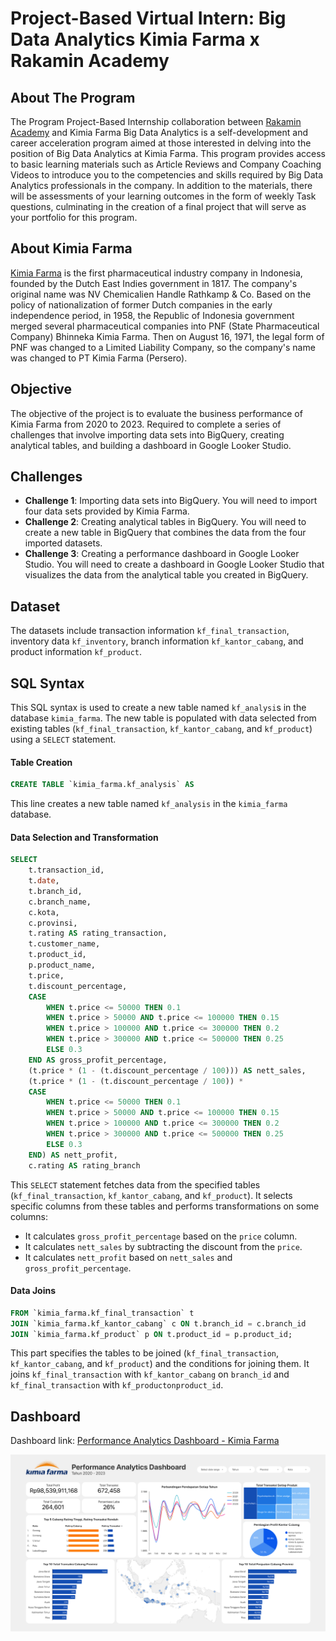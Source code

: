 # Project-Based Virtual Intern: Big Data Analytics Kimia Farma x Rakamin Academy

## About The Program
The Program Project-Based Internship collaboration between [Rakamin Academy](https://www.rakamin.com/) and Kimia Farma Big Data Analytics is a self-development and career acceleration program aimed at those interested in delving into the position of Big Data Analytics at Kimia Farma. This program provides access to basic learning materials such as Article Reviews and Company Coaching Videos to introduce you to the competencies and skills required by Big Data Analytics professionals in the company. In addition to the materials, there will be assessments of your learning outcomes in the form of weekly Task questions, culminating in the creation of a final project that will serve as your portfolio for this program.

## About Kimia Farma
[Kimia Farma](https://www.kimiafarma.co.id/) is the first pharmaceutical industry company in Indonesia, founded by the Dutch East Indies government in 1817. The company's original name was NV Chemicalien Handle Rathkamp & Co. Based on the policy of nationalization of former Dutch companies in the early independence period, in 1958, the Republic of Indonesia government merged several pharmaceutical companies into PNF (State Pharmaceutical Company) Bhinneka Kimia Farma. Then on August 16, 1971, the legal form of PNF was changed to a Limited Liability Company, so the company's name was changed to PT Kimia Farma (Persero).

## Objective
The objective of the project is to evaluate the business performance of Kimia Farma from 2020 to 2023. Required to complete a series of challenges that involve importing data sets into BigQuery, creating analytical tables, and building a dashboard in Google Looker Studio.

## Challenges
- **Challenge 1**: Importing data sets into BigQuery. You will need to import four data sets provided by Kimia Farma.
- **Challenge 2**: Creating analytical tables in BigQuery. You will need to create a new table in BigQuery that combines the data from the four imported datasets.
- **Challenge 3**: Creating a performance dashboard in Google Looker Studio. You will need to create a dashboard in Google Looker Studio that visualizes the data from the analytical table you created in BigQuery.

## Dataset
The datasets include transaction information `kf_final_transaction`, inventory data `kf_inventory`, branch information `kf_kantor_cabang`, and product information `kf_product`.

## SQL Syntax
This SQL syntax is used to create a new table named `kf_analysi`s in the database `kimia_farma`. The new table is populated with data selected from existing tables (`kf_final_transaction`, `kf_kantor_cabang`, and `kf_product`) using a `SELECT` statement.
#### Table Creation
```SQL
CREATE TABLE `kimia_farma.kf_analysis` AS
```
This line creates a new table named `kf_analysis` in the `kimia_farma` database.
#### Data Selection and Transformation
```SQL
SELECT
    t.transaction_id,
    t.date,
    t.branch_id,
    c.branch_name,
    c.kota,
    c.provinsi,
    t.rating AS rating_transaction,
    t.customer_name,
    t.product_id,
    p.product_name,
    t.price,
    t.discount_percentage,
    CASE 
        WHEN t.price <= 50000 THEN 0.1
        WHEN t.price > 50000 AND t.price <= 100000 THEN 0.15
        WHEN t.price > 100000 AND t.price <= 300000 THEN 0.2
        WHEN t.price > 300000 AND t.price <= 500000 THEN 0.25
        ELSE 0.3
    END AS gross_profit_percentage,
    (t.price * (1 - (t.discount_percentage / 100))) AS nett_sales,
    (t.price * (1 - (t.discount_percentage / 100)) * 
    CASE 
        WHEN t.price <= 50000 THEN 0.1
        WHEN t.price > 50000 AND t.price <= 100000 THEN 0.15
        WHEN t.price > 100000 AND t.price <= 300000 THEN 0.2
        WHEN t.price > 300000 AND t.price <= 500000 THEN 0.25
        ELSE 0.3
    END) AS nett_profit,
    c.rating AS rating_branch
```
This `SELECT` statement fetches data from the specified tables (`kf_final_transaction`, `kf_kantor_cabang`, and `kf_product`). It selects specific columns from these tables and performs transformations on some columns:
* It calculates `gross_profit_percentage` based on the `price` column.
* It calculates `nett_sales` by subtracting the discount from the `price`.
* It calculates `nett_profit` based on `nett_sales` and `gross_profit_percentage`.

#### Data Joins
```SQL
FROM `kimia_farma.kf_final_transaction` t
JOIN `kimia_farma.kf_kantor_cabang` c ON t.branch_id = c.branch_id
JOIN `kimia_farma.kf_product` p ON t.product_id = p.product_id;
```
This part specifies the tables to be joined (`kf_final_transaction`, `kf_kantor_cabang`, and `kf_product`) and the conditions for joining them. It joins `kf_final_transaction` with `kf_kantor_cabang` on `branch_id` and `kf_final_transaction` with `kf_productonproduct_id`.

## Dashboard
Dashboard link: [Performance Analytics Dashboard - Kimia Farma](https://lookerstudio.google.com/reporting/18f1346f-49e6-41f9-b46c-c47cf0e4fdf9)

![dashboard](misc/dashboard.png)


















